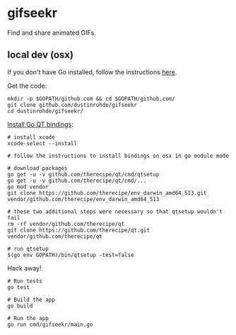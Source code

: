 # gifseekr
Find and share animated GIFs.

## local dev (osx)

If you don't have Go installed, follow the instructions
[here](https://golang.org/doc/install).

Get the code:
```console
mkdir -p $GOPATH/github.com && cd $GOPATH/github.com/
git clone github.com/dustinrohde/gifseekr
cd dustinrohde/gifseekr/
```

[Install Go QT bindings](https://github.com/therecipe/qt/wiki/Installation):
```console
# install xcode
xcode-select --install

# follow the instructions to install bindings on osx in go module mode

# download packages
go get -u -v github.com/therecipe/qt/cmd/qtsetup
go get -u -v github.com/therecipe/qt/cmd/...
go mod vendor
git clone https://github.com/therecipe/env_darwin_amd64_513.git vendor/github.com/therecipe/env_darwin_amd64_513

# these two additional steps were necessary so that qtsetup wouldn't fail
rm -rf vendor/github.com/therecipe/qt
git clone https://github.com/therecipe/qt.git vendor/github.com/therecipe/qt

# run qtsetup
$(go env GOPATH)/bin/qtsetup -test=false
```


Hack away!
```console
# Run tests
go test

# Build the app
go build

# Run the app
go run cmd/gifseekr/main.go
```
